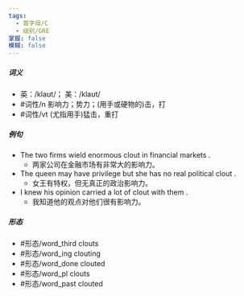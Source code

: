```yaml
---
tags:
  - 首字母/C
  - 级别/GRE
掌握: false
模糊: false
---
```

##### 词义
- 英：/klaʊt/； 美：/klaʊt/
- #词性/n  影响力；势力；(用手或硬物的)击，打
- #词性/vt  (尤指用手)猛击，重打
##### 例句
- The two firms wield enormous clout in financial markets .
	- 两家公司在金融市场有非常大的影响力。
- The queen may have privilege but she has no real political clout .
	- 女王有特权，但无真正的政治影响力。
- I knew his opinion carried a lot of clout with them .
	- 我知道他的观点对他们很有影响力。
##### 形态
- #形态/word_third clouts
- #形态/word_ing clouting
- #形态/word_done clouted
- #形态/word_pl clouts
- #形态/word_past clouted
